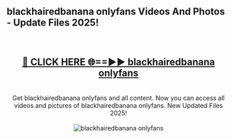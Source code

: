 <h2>blackhairedbanana onlyfans Videos And Photos - Update Files 2025!</h2>
<br>
<div align="center">
<h2><a href="https://linkcuts.com/hfmhzwbr" rel="nofollow">🔴 CLICK HERE 🌐==►► blackhairedbanana onlyfans</a></h2>
<br>
Get blackhairedbanana onlyfans and all content. Now you can access all videos and pictures of blackhairedbanana onlyfans. New Updated Files 2025!
<br>
<br>
<a href="https://linkcuts.com/hfmhzwbr" rel="nofollow" data-target="animated-image.originalLink"><img src="https://i.ibb.co.com/WyWwxjT/player-gif2.gif" alt="blackhairedbanana onlyfans" style="max-width: 100%; display: inline-block;" data-target="animated-image.originalImage"></a>
</div>
<br>